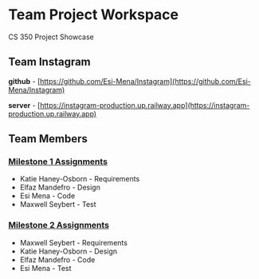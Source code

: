 # Team Project Workspace

CS 350 Project Showcase

## Team Instagram

**github** - [https://github.com/Esi-Mena/Instagram](https://github.com/Esi-Mena/Instagram)

**server** - [https://instagram-production.up.railway.app](https://instagram-production.up.railway.app)

## Team Members

### [Milestone 1 Assignments](3/1)

- Katie Haney-Osborn -  Requirements
- Elfaz Mandefro - Design 
- Esi Mena - Code
- Maxwell Seybert - Test

### [Milestone 2 Assignments](3/2)

- Maxwell Seybert - Requirements
- Katie Haney-Osborn -  Design 
- Elfaz Mandefro - Code
- Esi Mena - Test


